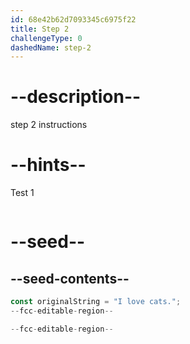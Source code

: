 ```yaml
---
id: 68e42b62d7093345c6975f22
title: Step 2
challengeType: 0
dashedName: step-2
---
```


# --description--

step 2 instructions

# --hints--

Test 1

```js

```

# --seed--

## --seed-contents--

```js
const originalString = "I love cats.";
--fcc-editable-region--

--fcc-editable-region--
```
